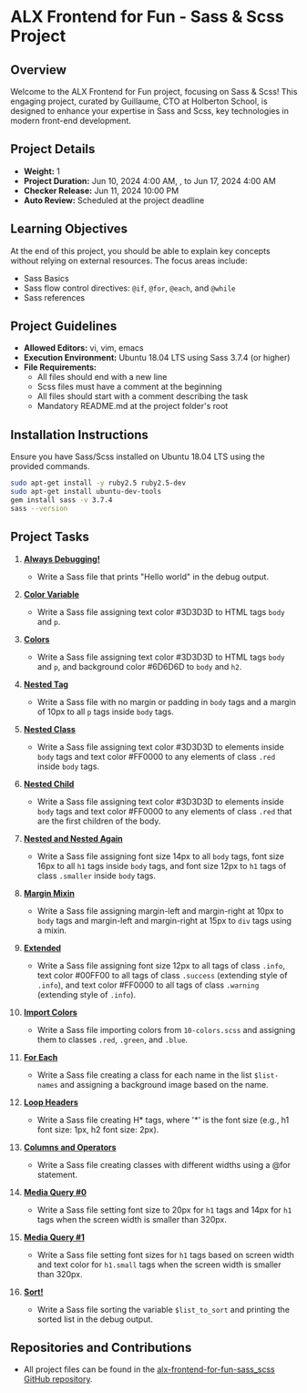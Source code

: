 # ALX Frontend for Fun - Sass & Scss Project

## Overview
Welcome to the ALX Frontend for Fun project, focusing on Sass & Scss! This engaging project, curated by Guillaume, CTO at Holberton School, is designed to enhance your expertise in Sass and Scss, key technologies in modern front-end development.

## Project Details
- **Weight:** 1
- **Project Duration:** Jun 10, 2024 4:00 AM, , to Jun 17, 2024 4:00 AM
- **Checker Release:** Jun 11, 2024 10:00 PM
- **Auto Review:** Scheduled at the project deadline

## Learning Objectives
At the end of this project, you should be able to explain key concepts without relying on external resources. The focus areas include:
- Sass Basics
- Sass flow control directives: `@if`, `@for`, `@each`, and `@while`
- Sass references

## Project Guidelines
- **Allowed Editors:** vi, vim, emacs
- **Execution Environment:** Ubuntu 18.04 LTS using Sass 3.7.4 (or higher)
- **File Requirements:**
  - All files should end with a new line
  - Scss files must have a comment at the beginning
  - All files should start with a comment describing the task
  - Mandatory README.md at the project folder's root

## Installation Instructions
Ensure you have Sass/Scss installed on Ubuntu 18.04 LTS using the provided commands.

```bash
sudo apt-get install -y ruby2.5 ruby2.5-dev
sudo apt-get install ubuntu-dev-tools
gem install sass -v 3.7.4
sass --version
```

## Project Tasks

1. **[Always Debugging!](https://github.com/sabrallah/alx-frontend-for-fun/blob/master/sass_scss/0-debug_log.scss)**
   - Write a Sass file that prints "Hello world" in the debug output.

2. **[Color Variable](https://github.com/sabrallah/alx-frontend-for-fun/blob/master/sass_scss/1-color_variable.scss)**
   - Write a Sass file assigning text color #3D3D3D to HTML tags `body` and `p`.

3. **[Colors](https://github.com/sabrallah/alx-frontend-for-fun/blob/master/sass_scss/2-color_variables.scss)**
   - Write a Sass file assigning text color #3D3D3D to HTML tags `body` and `p`, and background color #6D6D6D to `body` and `h2`.

4. **[Nested Tag](https://github.com/sabrallah/alx-frontend-for-fun/blob/master/sass_scss/3-nested_tag.scss)**
   - Write a Sass file with no margin or padding in `body` tags and a margin of 10px to all `p` tags inside `body` tags.

5. **[Nested Class](https://github.com/sabrallah/alx-frontend-for-fun/blob/master/sass_scss/4-nested_class.scss)**
   - Write a Sass file assigning text color #3D3D3D to elements inside `body` tags and text color #FF0000 to any elements of class `.red` inside `body` tags.

6. **[Nested Child](https://github.com/sabrallah/alx-frontend-for-fun/blob/master/sass_scss/5-nested_child.scss)**
   - Write a Sass file assigning text color #3D3D3D to elements inside `body` tags and text color #FF0000 to any elements of class `.red` that are the first children of the body.

7. **[Nested and Nested Again](https://github.com/sabrallah/alx-frontend-for-fun/blob/master/sass_scss/6-nested_hover.scss)**
   - Write a Sass file assigning font size 14px to all `body` tags, font size 16px to all `h1` tags inside `body` tags, and font size 12px to `h1` tags of class `.smaller` inside `body` tags.

8. **[Margin Mixin](https://github.com/sabrallah/alx-frontend-for-fun/blob/master/sass_scss/7-nested_deeper.scss)**
   - Write a Sass file assigning margin-left and margin-right at 10px to `body` tags and margin-left and margin-right at 15px to `div` tags using a mixin.

9. **[Extended](https://github.com/sabrallah/alx-frontend-for-fun/blob/master/sass_scss/9-extend_list.scss)**
   - Write a Sass file assigning font size 12px to all tags of class `.info`, text color #00FF00 to all tags of class `.success` (extending style of `.info`), and text color #FF0000 to all tags of class `.warning` (extending style of `.info`).

10. **[Import Colors](https://github.com/sabrallah/alx-frontend-for-fun/blob/master/sass_scss/10-import_colors.scss)**
    - Write a Sass file importing colors from `10-colors.scss` and assigning them to classes `.red`, `.green`, and `.blue`.

11. **[For Each](https://github.com/sabrallah/alx-frontend-for-fun/blob/master/sass_scss/11-loop_photos.scss)**
    - Write a Sass file creating a class for each name in the list `$list-names` and assigning a background image based on the name.

12. **[Loop Headers](https://github.com/sabrallah/alx-frontend-for-fun/blob/master/sass_scss/12-loop_header.scss)**
    - Write a Sass file creating H* tags, where '*' is the font size (e.g., h1 font size: 1px, h2 font size: 2px).

13. **[Columns and Operators](https://github.com/sabrallah/alx-frontend-for-fun/blob/master/sass_scss/100-loop_col.scss)**
    - Write a Sass file creating classes with different widths using a @for statement.

14. **[Media Query #0](https://github.com/sabrallah/alx-frontend-for-fun/blob/master/sass_scss/101-media_query.scss)**
    - Write a Sass file setting font size to 20px for `h1` tags and 14px for `h1` tags when the screen width is smaller than 320px.

15. **[Media Query #1](https://github.com/sabrallah/alx-frontend-for-fun/blob/master/sass_scss/102-media_query.scss)**
    - Write a Sass file setting font sizes for `h1` tags based on screen width and text color for `h1.small` tags when the screen width is smaller than 320px.

16. **[Sort!](https://github.com/sabrallah/alx-frontend-for-fun/blob/master/sass_scss/103-sort_strings.scss)**
    - Write a Sass file sorting the variable `$list_to_sort` and printing the sorted list in the debug output.

## Repositories and Contributions
- All project files can be found in the [alx-frontend-for-fun-sass_scss GitHub repository](https://github.com/fahde93/alx-frontend-for-fun/tree/master/sass_scss).
